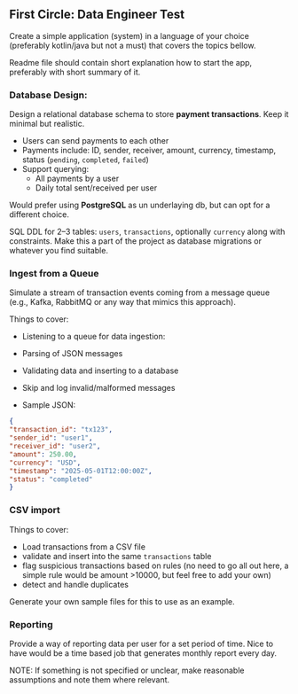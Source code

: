 ## First Circle: Data Engineer Test
Create a simple application (system) in a language of your choice (preferably kotlin/java but not a must) that covers the topics bellow.

Readme file should contain short explanation how to start the app, preferably with short summary of it.

### Database Design:

Design a relational database schema to store **payment transactions**. Keep it minimal but realistic.

- Users can send payments to each other
- Payments include: ID, sender, receiver, amount, currency, timestamp, status (`pending`, `completed`, `failed`)
- Support querying:
    - All payments by a user
    - Daily total sent/received per user

Would prefer using **PostgreSQL** as un underlaying db, but can opt for a different choice. 

SQL DDL for 2–3 tables: `users`, `transactions`, optionally `currency` along with constraints. Make this a part of the project as database migrations or whatever you find suitable.

### Ingest from a Queue

Simulate a stream of transaction events coming from a message queue (e.g., Kafka, RabbitMQ or any way that mimics this approach).

Things to cover:

- Listening to a queue for data ingestion:
- Parsing of JSON messages
- Validating data and inserting to a database
- Skip and log invalid/malformed messages

- Sample JSON:

```json
{
"transaction_id": "tx123",
"sender_id": "user1",
"receiver_id": "user2",
"amount": 250.00,
"currency": "USD",
"timestamp": "2025-05-01T12:00:00Z",
"status": "completed"
}
```
### CSV import

Things to cover:

- Load transactions from a CSV file
- validate and insert into the same `transactions` table
- flag suspicious transactions based on rules (no need to go all out here, a simple rule would be amount >10000, but feel free to add your own)
- detect and handle duplicates

Generate your own sample files for this to use as an example.

### Reporting

Provide a way of reporting data per user for a set period of time.
Nice to have would be a time based job that generates monthly report every day.

NOTE: If something is not specified or unclear, make reasonable assumptions and note them where relevant.